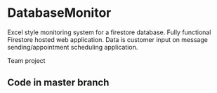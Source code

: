 # DatabaseMonitor
Excel style monitoring system for a firestore database. Fully functional Firestore hosted web application. Data is customer input on message sending/appointment scheduling application.


Team project

## Code in master branch
